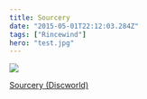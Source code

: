 ```yaml
---
title: Sourcery
date: "2015-05-01T22:12:03.284Z"
tags: ["Rincewind"]
hero: "test.jpg"
---
```


<a target="_blank"  href="https://www.amazon.com/gp/product/0062225723/ref=as_li_tl?ie=UTF8&camp=1789&creative=9325&creativeASIN=0062225723&linkCode=as2&tag=onionblossom-20&linkId=1b10bb4903ab8d639540366fc7ee9000"><img border="0" src="//ws-na.amazon-adsystem.com/widgets/q?_encoding=UTF8&MarketPlace=US&ASIN=0062225723&ServiceVersion=20070822&ID=AsinImage&WS=1&Format=_SL250_&tag=onionblossom-20" ></a><img src="//ir-na.amazon-adsystem.com/e/ir?t=onionblossom-20&l=am2&o=1&a=0062225723" width="1" height="1" border="0" alt="" style="border:none !important; margin:0px !important;" />

<a target="_blank" href="https://www.amazon.com/gp/product/0062225723/ref=as_li_tl?ie=UTF8&camp=1789&creative=9325&creativeASIN=0062225723&linkCode=as2&tag=onionblossom-20&linkId=161c265f57dcd5d6d5b07057a727c1f6">Sourcery (Discworld)</a><img src="//ir-na.amazon-adsystem.com/e/ir?t=onionblossom-20&l=am2&o=1&a=0062225723" width="1" height="1" border="0" alt="" style="border:none !important; margin:0px !important;" />
